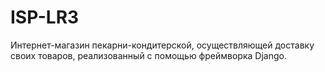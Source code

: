 # ISP-LR3
Интернет-магазин пекарни-кондитерской, осуществляющей доставку своих товаров, реализованный с помощью фреймворка Django.

